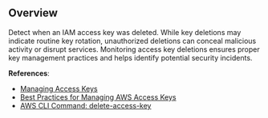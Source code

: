 ## Overview

Detect when an IAM access key was deleted. While key deletions may indicate routine key rotation, unauthorized deletions can conceal malicious activity or disrupt services. Monitoring access key deletions ensures proper key management practices and helps identify potential security incidents.

**References**:
- [Managing Access Keys](https://docs.aws.amazon.com/IAM/latest/UserGuide/id_credentials_access-keys.html)
- [Best Practices for Managing AWS Access Keys](https://docs.aws.amazon.com/general/latest/gr/aws-access-keys-best-practices.html)
- [AWS CLI Command: delete-access-key](https://awscli.amazonaws.com/v2/documentation/api/latest/reference/iam/delete-access-key.html)
